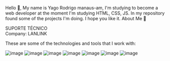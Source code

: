 Hello 👋, My name is Yago Rodrigo manaus-am, I'm studying to become a web developer at the moment I'm studying HTML, CSS, JS. In my repository found some of the projects I'm doing. I hope you like it.
About Me 🔭

SUPORTE TÉCNICO<br>
Company: LANLINK

These are some of the technologies and tools that I work with:

![image](https://user-images.githubusercontent.com/99700540/164314440-de62f77d-7a3e-4476-a6d9-19b6e90a5539.png) ![image](https://user-images.githubusercontent.com/99700540/164314487-de47b0f0-959c-4274-aba4-fa4e30929e96.png) ![image](https://user-images.githubusercontent.com/99700540/164314604-c9f8b42c-b26b-492e-ac3f-ebc66d5d5f79.png) ![image](https://user-images.githubusercontent.com/99700540/164314675-2786ee83-572c-4453-9428-24e7a3274ce5.png) ![image](https://user-images.githubusercontent.com/99700540/164314776-7e8c6200-100a-408b-90eb-6a0d9f56d92c.png) ![image](https://user-images.githubusercontent.com/99700540/164314822-253b7c25-d01d-46eb-9854-3b072ff56371.png) ![image](https://user-images.githubusercontent.com/99700540/164314879-c3c65f9a-1c88-453a-a5a0-28804147ebe3.png)
